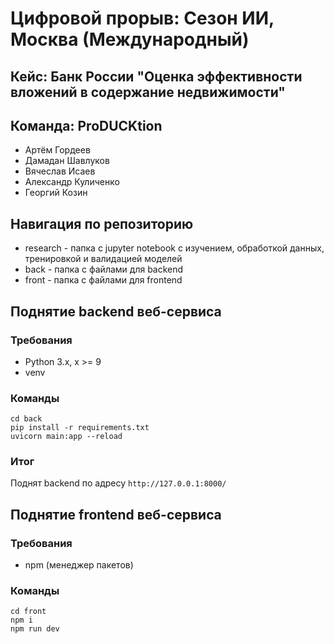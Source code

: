 # Цифровой прорыв: Сезон ИИ, Москва (Международный)
## Кейс: Банк России "Оценка эффективности вложений в содержание недвижимости"
## Команда: ProDUCKtion
* Артём Гордеев
* Дамадан Шавлуков
* Вячеслав Исаев
* Александр Куличенко
* Георгий Козин
## Навигация по репозиторию
* research - папка с jupyter notebook с изучением, обработкой данных, тренировкой и валидацией моделей
* back - папка с файлами для backend
* front - папка с файлами для frontend
## Поднятие backend веб-сервисa
### Требования
* Python 3.x, x >= 9
* venv
### Команды
```commandline
cd back
pip install -r requirements.txt
uvicorn main:app --reload 
```
### Итог
Поднят backend по адресу `http://127.0.0.1:8000/`

## Поднятие frontend веб-сервисa
### Требования
* npm (менеджер пакетов)
### Команды
```commandline
cd front
npm i
npm run dev
```



